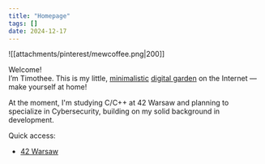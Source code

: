 ```yaml
---
title: "Homepage"
tags: []
date: 2024-12-17
---
```


![[attachments/pinterest/mewcoffee.png|200]]


Welcome! <br/>
I’m Timothee. This is my little, [minimalistic](/Diary/Minimalism) [digital garden](https://jzhao.xyz/posts/networked-thought) on the Internet — make yourself at home!

At the moment, I'm studying C/C++ at 42 Warsaw and planning to specialize in Cybersecurity, building on my solid background in development.

Quick access:
- [42 Warsaw](/42Warsaw)